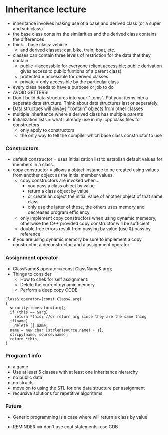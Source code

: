 # Inheritance lecture
- inheritance involves making use of a base and derived class (or a super and sub class)
- the base class contains the similarities and the derived class contains the differences 
- think... base class: vehicle 
  - and derived classes: car, bike, train, boat, etc. 
- classes can contain three levels of restriction for the data that they contain 
  - public = accessbile for everyone (client accessible; public derivation gives access to public funtions of a parent class)
  - protected = accessible for derived classes
  - private = only accessible by the particular class
- every class needs to have a purpose or job to do 
- AVOID GETTERS!
- Don't build data structures into your "items". Put your items into a seperate data structure. Think about data structures last or seperately.
- Data structues will always "contain" objects from other classes
- multiple inheritance where a derived class has multiple parents
- Initialization lists = what I already use in my .cpp class files for constructors
  - only apply to constructors
  - the only way to tell the compiler which base class constructor to use

### Constructors
- default constructor = uses initialization list to establish default values for members in a class.
- copy constructor = allows a object instance to be created using values from another object as the initial member values.
  - copy constructors are invoked when... 
    - you pass a class object by value 
    - return a class object by value
    - or create an object the initial value of another object of that same class 
    - only use the latter of these, the others uses memory and decreases program efficiency
  - only implement copy constructors when using dynamic memeory, otherwise the C++ provided copy constructor will be sufficient
  - double free errors result from passing by value (use &) pass by reference 
- if you are using dynamic memory be sure to implement a copy constructor, a deconstructor, and a assignment operator

### Assignment operator
- ClassName& operator=(const ClassName& arg); 
- Things to consider
  - How to chek for self assignment:
  - Delete the current dynamic memory
  - Perform a deep copy
CODE
```
Class& operator=(const Class& arg)
{
  security::operator=(arg);
  if (this == &arg)
    return *this; //or return arg since they are the same thing 
  if(name)
    delete [] name;
  name = new char [strlen(source.name) + 1];
  strcpy(name, source.name);
  return *this;
}
```

### Program 1 info
- a game
- Use at least 5 classes with at least one inheritance hierarchy
- no public data
- no structs
- move on to using the STL for one data structure per assignment
- recursive solutions for repetitive algorithms

### Future
- Generic programming is a case where will return a class by value 



- REMINDER ==> don't use cout statements, use GDB

